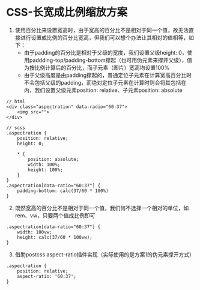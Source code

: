 # CSS-长宽成比例缩放方案

1. 使用百分比来设置宽高时，由于宽高的百分比不是相对于同一个值，故无法直接进行设置成比例的百分比宽高，但我们可以想个办法让其相对的值相等，如下：
    - 由于padding的百分比是相对于父级的宽度，我们设置父级height: 0，使用paddding-top/padding-bottom撑起（也可用伪元素来撑开父级），值为按比例计算后的百分比，而子元素（图片）宽高均设置100%
    - 由于父级高度是由padding撑起的，普通定位子元素在计算宽高百分比时不会包括父级的padding，而绝对定位子元素在计算时则会将其包括在内，我们设置父级元素position: relative、子元素position: absolute

```
// html
<div class="aspectration" data-radio="60:37">
    <img src="">
</div>

// scss
.aspectration {
    position: relative;
    height: 0;

    * {
        position: absolute;
        width: 100%;
        height: 100%;
    }
}
.aspectration[data-ratio="60:37"] {
    padding-bottom: calc(37/60 * 100%)
}
```

2. 既然宽高的百分比不是相对于同一个值，我们何不选择一个相对的单位，如rem、vw，只要两个值成比例即可

```
.aspectration[data-ratio="60:37"] {
    width: 100vw;
    height: calc(37/60 * 100vw);
}
```

3. 借助postcss aspect-ratio插件实现（实际使用的是方案1的伪元素撑开方式）

```
.aspectration {
    position: relative;
    aspect-ratio: '60:37';
}
```